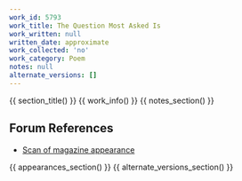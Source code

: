 ```yaml
---
work_id: 5793
work_title: The Question Most Asked Is
work_written: null
written_date: approximate
work_collected: 'no'
work_category: Poem
notes: null
alternate_versions: []
---
```


{{ section_title() }}
{{ work_info() }}
{{ notes_section() }}
## Forum References
- [Scan of magazine appearance](https://bukowskiforum.com/threads/6-new-poems-the-movement-symphony-3-etc-chiron-review-the-kindred-spirit-no-16-p-10-11-summer-1988.12771/)

{{ appearances_section() }}
{{ alternate_versions_section() }}